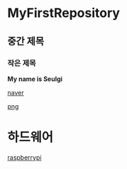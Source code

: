 # MyFirstRepository

## 중간 제목

### 작은 제목

__My name is Seulgi__

[naver](http://www.naver.com)

[png](./png/README.md)

# 하드웨어

[raspberrypi](rpi.md)
